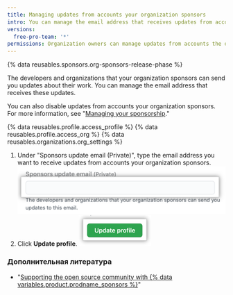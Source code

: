 ```yaml
---
title: Managing updates from accounts your organization sponsors
intro: You can manage the email address that receives updates from accounts your organization sponsors.
versions:
  free-pro-team: '*'
permissions: Organization owners can manage updates from accounts the organization sponsors.
---
```


{% data reusables.sponsors.org-sponsors-release-phase %}

The developers and organizations that your organization sponsors can send you updates about their work. You can manage the email address that receives these updates.

You can also disable updates from accounts your organization sponsors. For more information, see "[Managing your sponsorship](/github/supporting-the-open-source-community-with-github-sponsors/managing-your-sponsorship#managing-email-updates-for-your-sponsorship)."

{% data reusables.profile.access_profile %}
{% data reusables.profile.access_org %}
{% data reusables.organizations.org_settings %}
1. Under "Sponsors update email (Private)", type the email address you want to receive updates from accounts your organization sponsors. ![Textbox to enter the email address to receive updates from sponsored accounts](/assets/images/help/sponsors/organization-update-email-textbox.png)
1. Click **Update profile**. ![Update profile button](/assets/images/help/organizations/update-profile-button.png)

### Дополнительная литература

- "[Supporting the open source community with {% data variables.product.prodname_sponsors %}](/github/supporting-the-open-source-community-with-github-sponsors)"